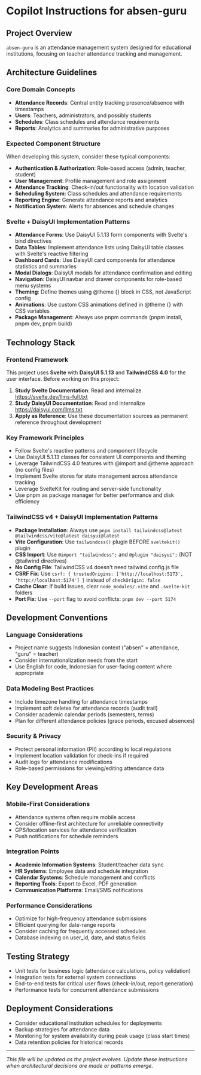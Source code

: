 # Copilot Instructions for absen-guru

## Project Overview
`absen-guru` is an attendance management system designed for educational institutions, focusing on teacher attendance tracking and management.

## Architecture Guidelines

### Core Domain Concepts
- **Attendance Records**: Central entity tracking presence/absence with timestamps
- **Users**: Teachers, administrators, and possibly students
- **Schedules**: Class schedules and attendance requirements
- **Reports**: Analytics and summaries for administrative purposes

### Expected Component Structure
When developing this system, consider these typical components:

- **Authentication & Authorization**: Role-based access (admin, teacher, student)
- **User Management**: Profile management and role assignment  
- **Attendance Tracking**: Check-in/out functionality with location validation
- **Scheduling System**: Class schedules and attendance requirements
- **Reporting Engine**: Generate attendance reports and analytics
- **Notification System**: Alerts for absences and schedule changes

### Svelte + DaisyUI Implementation Patterns
- **Attendance Forms**: Use DaisyUI 5.1.13 form components with Svelte's bind directives
- **Data Tables**: Implement attendance lists using DaisyUI table classes with Svelte's reactive filtering
- **Dashboard Cards**: Use DaisyUI card components for attendance statistics and summaries
- **Modal Dialogs**: DaisyUI modals for attendance confirmation and editing
- **Navigation**: DaisyUI navbar and drawer components for role-based menu systems
- **Theming**: Define themes using @theme {} block in CSS, not JavaScript config
- **Animations**: Use custom CSS animations defined in @theme {} with CSS variables
- **Package Management**: Always use pnpm commands (pnpm install, pnpm dev, pnpm build)

## Technology Stack

### Frontend Framework
This project uses **Svelte** with **DaisyUI 5.1.13** and **TailwindCSS 4.0** for the user interface. Before working on this project:

1. **Study Svelte Documentation**: Read and internalize https://svelte.dev/llms-full.txt 
2. **Study DaisyUI Documentation**: Read and internalize https://daisyui.com/llms.txt
3. **Apply as Reference**: Use these documentation sources as permanent reference throughout development

### Key Framework Principles
- Follow Svelte's reactive patterns and component lifecycle
- Use DaisyUI 5.1.13 classes for consistent UI components and theming
- Leverage TailwindCSS 4.0 features with @import and @theme approach (no config files)
- Implement Svelte stores for state management across attendance tracking
- Leverage SvelteKit for routing and server-side functionality
- Use pnpm as package manager for better performance and disk efficiency

### TailwindCSS v4 + DaisyUI Implementation Patterns
- **Package Installation**: Always use `pnpm install tailwindcss@latest @tailwindcss/vite@latest daisyui@latest`
- **Vite Configuration**: Use `tailwindcss()` plugin BEFORE `sveltekit()` plugin
- **CSS Import**: Use `@import "tailwindcss";` and `@plugin "daisyui";` (NOT @tailwind directives)
- **No Config File**: TailwindCSS v4 doesn't need tailwind.config.js file
- **CSRF Fix**: Use `csrf: { trustedOrigins: ['http://localhost:5173', 'http://localhost:5174'] }` instead of `checkOrigin: false`
- **Cache Clear**: If build issues, clear `node_modules/.vite` and `.svelte-kit` folders
- **Port Fix**: Use `--port` flag to avoid conflicts: `pnpm dev --port 5174`

## Development Conventions

### Language Considerations
- Project name suggests Indonesian context ("absen" = attendance, "guru" = teacher)
- Consider internationalization needs from the start
- Use English for code, Indonesian for user-facing content where appropriate

### Data Modeling Best Practices
- Include timezone handling for attendance timestamps
- Implement soft deletes for attendance records (audit trail)
- Consider academic calendar periods (semesters, terms)
- Plan for different attendance policies (grace periods, excused absences)

### Security & Privacy
- Protect personal information (PII) according to local regulations
- Implement location validation for check-ins if required
- Audit logs for attendance modifications
- Role-based permissions for viewing/editing attendance data

## Key Development Areas

### Mobile-First Considerations
- Attendance systems often require mobile access
- Consider offline-first architecture for unreliable connectivity
- GPS/location services for attendance verification
- Push notifications for schedule reminders

### Integration Points
- **Academic Information Systems**: Student/teacher data sync
- **HR Systems**: Employee data and schedule integration  
- **Calendar Systems**: Schedule management and conflicts
- **Reporting Tools**: Export to Excel, PDF generation
- **Communication Platforms**: Email/SMS notifications

### Performance Considerations
- Optimize for high-frequency attendance submissions
- Efficient querying for date-range reports
- Consider caching for frequently accessed schedules
- Database indexing on user_id, date, and status fields

## Testing Strategy
- Unit tests for business logic (attendance calculations, policy validation)
- Integration tests for external system connections
- End-to-end tests for critical user flows (check-in/out, report generation)
- Performance tests for concurrent attendance submissions

## Deployment Considerations
- Consider educational institution schedules for deployments
- Backup strategies for attendance data
- Monitoring for system availability during peak usage (class start times)
- Data retention policies for historical records

---

*This file will be updated as the project evolves. Update these instructions when architectural decisions are made or patterns emerge.*